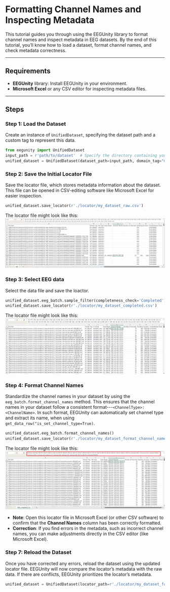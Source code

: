 # Formatting Channel Names and Inspecting Metadata

This tutorial guides you through using the EEGUnity library to format channel names and inspect metadata in EEG datasets. By the end of this tutorial, you’ll know how to load a dataset, format channel names, and check metadata correctness.

---

## Requirements
- **EEGUnity** library: Install EEGUnity in your environment.
- **Microsoft Excel** or any CSV editor for inspecting metadata files.

---

## Steps

### Step 1: Load the Dataset
Create an instance of `UnifiedDataset`, specifying the dataset path and a custom tag to represent this data.

```python
from eegunity import UnifiedDataset
input_path = r'path/to/dataset'  # Specify the directory containing your dataset
unified_dataset = UnifiedDataset(dataset_path=input_path, domain_tag="my_dataset")
```

### Step 2: Save the Initial Locator File
Save the locator file, which stores metadata information about the dataset. This file can be opened in CSV-editing software like Microsoft Excel for easier inspection.
```python
unified_dataset.save_locator(r'./locator/my_dataset_raw.csv')
```
The locator file might look like this:
![Locator Example](./figures/locator.png)

### Step 3: Select EEG data
Select the data file and save the loactor.
```python
unified_dataset.eeg_batch.sample_filter(completeness_check='Completed')
unified_dataset.save_locator(r'./locator/my_dataset_completed.csv')
```
The locator file might look like this:
![Locator Example](./figures/locator_completed.png)
### Step 4: Format Channel Names
Standardize the channel names in your dataset by using the `eeg_batch.format_channel_names` method. This ensures that the channel names in your dataset follow a consistent format---`<ChannelType>:<ChannelName>`. In such format, EEGUnity can automatically set channel type and extract its name, when using `get_data_row("is_set_channel_type=True)`.
```python
unified_dataset.eeg_batch.format_channel_names()
unified_dataset.save_locator(r'./locator/my_dataset_format_channel_name.csv')
```
The locator file might look like this:
![Locator Example](./figures/locator_completed_fcn.png)

- **Note**: Open this locator file in Microsoft Excel (or other CSV software) to confirm that the **Channel Names** column has been correctly formatted.
- **Correction**: If you find errors in the metadata, such as incorrect channel names, you can make adjustments directly in the CSV editor (like Microsoft Excel).

### Step 7: Reload the Dataset
Once you have corrected any errors, reload the dataset using the updated locator file. EEGUnity will now compare the locator’s metadata with the raw data. If there are conflicts, EEGUnity prioritizes the locator’s metadata.
```python
unified_dataset = UnifiedDataset(locator_path=r'./locator/my_dataset_format_channel_name.csv')
```

